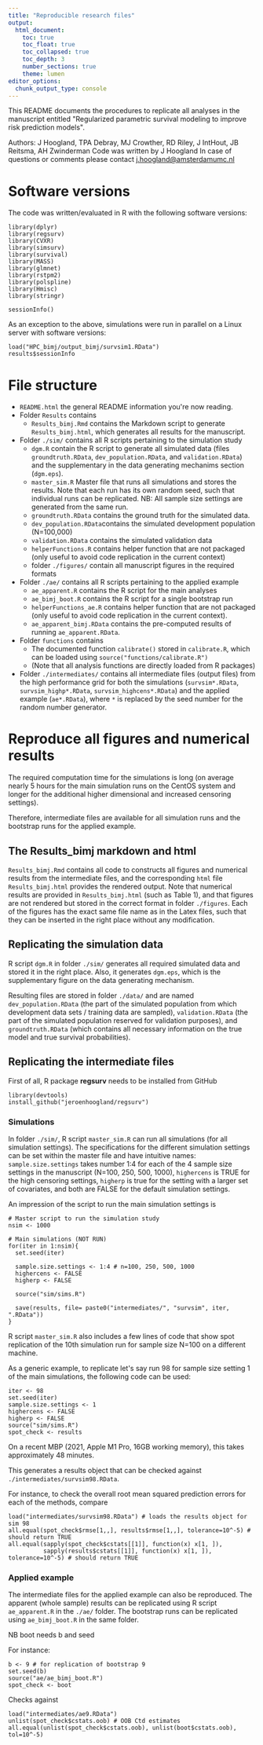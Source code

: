 ```yaml
---
title: "Reproducible research files"
output: 
  html_document:
    toc: true
    toc_float: true
    toc_collapsed: true
    toc_depth: 3
    number_sections: true
    theme: lumen
editor_options: 
  chunk_output_type: console
---
```


This README documents the procedures to replicate all analyses in the manuscript entitled 
"Regularized parametric survival modeling to improve risk prediction models".

Authors: J Hoogland, TPA Debray, MJ Crowther, RD Riley, J IntHout, JB Reitsma, AH Zwinderman
Code was written by J Hoogland
In case of questions or comments please contact j.hoogland@amsterdamumc.nl

# Software versions

The code was written/evaluated in R with the following software versions:

```{r, include=FALSE}
library(dplyr)
library(regsurv)
library(CVXR)
library(simsurv)
library(survival)
library(MASS)
library(glmnet)
library(rstpm2)
library(polspline)
library(Hmisc)
library(stringr)
```

```{r, echo=FALSE}
sessionInfo()
```

As an exception to the above, simulations were run in parallel on a Linux server with software versions:

```{r, echo=FALSE}
load("HPC_bimj/output_bimj/survsim1.RData")
results$sessionInfo
```

# File structure

 * `README.html` the general README information you're now reading.
 * Folder `Results` contains 
   * `Results_bimj.Rmd` contains the Markdown script to generate `Results_bimj.html`, which generates all results for the manuscript.
 * Folder `./sim/` contains all R scripts pertaining to the simulation study
   * `dgm.R` contain the R script to generate all simulated data (files `groundtruth.RData`, `dev_population.RData`, and `validation.RData`) and the supplementary in the data generating mechanims section (`dgm.eps`).
   * `master_sim.R` Master file that runs all simulations and stores the results. Note that each run has its own random seed, such that individual runs can be replicated. NB: All sample size settings are generated from the same run.
   * `groundtruth.RData` contains the ground truth for the simulated data.
   * `dev_population.RData`contains the simulated development population (N=100,000)
   * `validation.RData` contains the simulated validation data
   * `helperFunctions.R` contains helper function that are not packaged (only useful to avoid code replication in the current context)
   * folder `./figures/` contain all manuscript figures in the required formats
 * Folder `./ae/` contains all R scripts pertaining to the applied example
   * `ae_apparent.R` contains the R script for the main analyses
   * `ae_bimj_boot.R` contains the R script for a single bootstrap run
   * `helperFunctions_ae.R` contains helper function that are not packaged (only useful to avoid code replication in the current context).
   * `ae_apparent_bimj.RData` contains the pre-computed results of running `ae_apparent.RData`.
 * Folder `functions` contains
   * The documented function `calibrate()` stored in `calibrate.R`, which can be loaded using `source("functions/calibrate.R")`
   * (Note that all analysis functions are directly loaded from R packages)
 * Folder `./intermediates/` contains all intermediate files (output files) from the high 
 performance grid for both the simulations (`survsim*.RData`, `survsim_highp*.RData`, 
 `survsim_highcens*.RData`) and the applied example (`ae*.RData`), where `*` is replaced by the seed number for the random number generator.
 
# Reproduce all figures and numerical results

The required computation time for the simulations is long (on average nearly 5 hours for the main simulation runs on the CentOS system and longer for the additional higher dimensional and increased censoring settings). 

Therefore, intermediate files are available for all simulation runs and the bootstrap runs for the applied example.

## The Results_bimj markdown and html

`Results_bimj.Rmd` contains all code to constructs all figures and numerical results from the intermediate files, and the corresponding `html` file `Results_bimj.html` provides the rendered output. Note that numerical results are provided in `Results_bimj.html` (such as Table 1), and that figures are not rendered but stored in the correct format in folder `./figures`. Each of the figures has the exact same file name as in the Latex files, such that they can be inserted in the right place without any modification. 

## Replicating the simulation data

R script `dgm.R` in folder `./sim/` generates all required simulated data and stored it in the right place. Also, it generates `dgm.eps`, which is the supplementary figure on the data generating mechanism. 

Resulting files are stored in folder `./data/` and are named `dev_population.RData` (the part of the simulated population from which development data sets / training data are sampled), `validation.RData` (the part of the simulated population reserved for validation purposes), and `groundtruth.RData` (which contains all necessary information on the true model and true survival probabilities).

## Replicating the intermediate files

First of all, R package **regsurv** needs to be installed from GitHub

```
library(devtools)
install_github("jeroenhoogland/regsurv")
```

### Simulations

In folder `./sim/`, R script `master_sim.R` can run all simulations (for all simulation settings). The specifications for the different simulation settings can be set within the master file and have intuitive names: `sample.size.settings` takes number 1:4 for each of the 4 sample size settings in the manuscript (N=100, 250, 500, 1000), `highercens` is TRUE for the high censoring settings, `higherp` is true for the setting with a larger set of covariates, and both are FALSE for the default simulation settings.

An impression of the script to run the main simulation settings is

```
# Master script to run the simulation study
nsim <- 1000

# Main simulations (NOT RUN)
for(iter in 1:nsim){
  set.seed(iter)
  
  sample.size.settings <- 1:4 # n=100, 250, 500, 1000
  highercens <- FALSE
  higherp <- FALSE 
  
  source("sim/sims.R")
  
  save(results, file= paste0("intermediates/", "survsim", iter, ".RData"))
}
```

R script `master_sim.R` also includes a few lines of code that show spot replication of the 10th simulation run for sample size N=100 on a different machine.

As a generic example, to replicate let's say run 98 for sample size setting 1 of the main simulations, the following code can be used:

```
iter <- 98
set.seed(iter)
sample.size.settings <- 1
highercens <- FALSE
higherp <- FALSE
source("sim/sims.R")
spot_check <- results
```

On a recent MBP (2021, Apple M1 Pro, 16GB working memory), this takes approximately 48 minutes.

This generates a results object that can be checked against `./intermediates/survsim98.RData`.

For instance, to check the overall root mean squared prediction errors for each of the methods, compare

```
load("intermediates/survsim98.RData") # loads the results object for sim 98
all.equal(spot_check$rmse[1,,], results$rmse[1,,], tolerance=10^-5) # should return TRUE
all.equal(sapply(spot_check$cstats[[1]], function(x) x[1, ]), 
          sapply(results$cstats[[1]], function(x) x[1, ]), tolerance=10^-5) # should return TRUE
```

### Applied example

The intermediate files for the applied example can also be reproduced. The apparent (whole sample) results can be replicated using R script `ae_apparent.R` in the `./ae/` folder. The bootstrap runs can be replicated using `ae_bimj_boot.R` in the same folder.

NB boot needs b and seed

For instance:

```
b <- 9 # for replication of bootstrap 9
set.seed(b)
source("ae/ae_bimj_boot.R")
spot_check <- boot
```

Checks against

```
load("intermediates/ae9.RData") 
unlist(spot_check$cstats.oob) # OOB Ctd estimates
all.equal(unlist(spot_check$cstats.oob), unlist(boot$cstats.oob), tol=10^-5)
```

